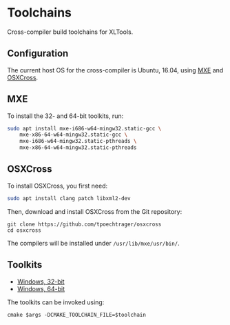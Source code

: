 # Toolchains

Cross-compiler build toolchains for XLTools.

## Configuration

The current host OS for the cross-compiler is Ubuntu, 16.04, using [MXE](https://github.com/mxe/mxe) and [OSXCross](https://github.com/tpoechtrager/osxcross).

## MXE

To install the 32- and 64-bit toolkits, run:

```bash
sudo apt install mxe-i686-w64-mingw32.static-gcc \
    mxe-x86-64-w64-mingw32.static-gcc \
    mxe-i686-w64-mingw32.static-pthreads \
    mxe-x86-64-w64-mingw32.static-pthreads
```

## OSXCross

To install OSXCross, you first need:

```bash
sudo apt install clang patch libxml2-dev
```

Then, download and install OSXCross from the Git repository:

```
git clone https://github.com/tpoechtrager/osxcross
cd osxcross
```

The compilers will be installed under `/usr/lib/mxe/usr/bin/`.

## Toolkits

- [Windows, 32-bit](/win32.cmake)
- [Windows, 64-bit](/win64.cmake)

The toolkits can be invoked using:

`cmake $args -DCMAKE_TOOLCHAIN_FILE=$toolchain`
